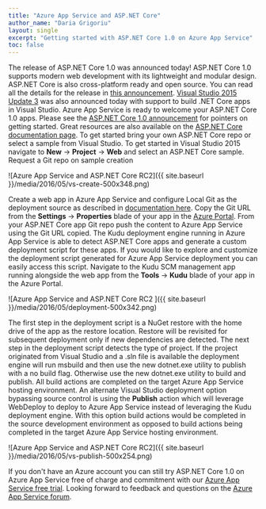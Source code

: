 ```yaml
---
title: "Azure App Service and ASP.NET Core"
author_name: "Daria Grigoriu"
layout: single
excerpt: "Getting started with ASP.NET Core 1.0 on Azure App Service"
toc: false
---
```


The release of ASP.NET Core 1.0 was announced today! ASP.NET Core 1.0 supports modern web development with its lightweight and modular design. ASP.NET Core is also cross-platform ready and open source. You can read all the details for the release in [this announcement](https://blogs.msdn.microsoft.com/webdev/2016/06/27/announcing-asp-net-core-1-0). [Visual Studio 2015 Update 3](https://blogs.msdn.microsoft.com/visualstudio/2016/06/27/visual-studio-2015-update-3-and-net-core-1-0-available-now) was also announced today with support to build .NET Core apps in Visual Studio. Azure App Service is ready to welcome your ASP.NET Core 1.0 apps. Please see the [ASP.NET Core 1.0 announcement](https://blogs.msdn.microsoft.com/webdev/2016/06/27/announcing-asp-net-core-1-0) for pointers on getting started. Great resources are also available on the [ASP.NET Core documentation page](https://docs.asp.net/en/latest/). To get started bring your own ASP.NET Core repo or select a sample from Visual Studio. To get started in Visual Studio 2015 navigate to **New** -> **Project** -> **Web** and select an ASP.NET Core sample. Request a Git repo on sample creation

![Azure App Service and ASP.NET Core RC2]({{ site.baseurl }}/media/2016/05/vs-create-500x348.png)

Create a web app in Azure App Service and configure Local Git as the deployment source as described in [documentation here](https://azure.microsoft.com/documentation/articles/app-service-deploy-local-git). Copy the Git URL from the **Settings** -> **Properties** blade of your app in the [Azure Portal](https://portal.azure.com). From your ASP.NET Core app Git repo push the content to Azure App Service using the Git URL copied.  The Kudu deployment engine running in Azure App Service is able to detect ASP.NET Core apps and generate a custom deployment script for these apps. If you would like to explore and customize the deployment script generated for Azure App Service deployment you can easily access this script. Navigate to the Kudu SCM management app running alongside the web app from the **Tools** -> **Kudu** blade of your app in the Azure Portal.

![Azure App Service and ASP.NET Core RC2 ]({{ site.baseurl }}/media/2016/05/deployment-500x342.png)

The first step in the deployment script is a NuGet restore with the home drive of the app as the restore location. Restore will be revisited for subsequent deployment only if new dependencies are detected. The next step in the deployment script detects the type of project. If the project originated from Visual Studio and a .sln file is available the deployment engine will run msbuild and then use the new dotnet.exe utility to publish with a no build flag. Otherwise use the new dotnet.exe utility to build and publish. All build actions are completed on the target Azure App Service hosting environment. An alternate Visual Studio deployment option bypassing source control is using the **Publish** action which will leverage WebDeploy to deploy to Azure App Service instead of leveraging the Kudu deployment engine. With this option build actions would be completed in the source development environment as opposed to build actions being completed in the target Azure App Service hosting environment.

![Azure App Service and ASP.NET Core RC2]({{ site.baseurl }}/media/2016/05/vs-publish-500x254.png)

If you don't have an Azure account you can still try ASP.NET Core 1.0 on Azure App Service free of charge and commitment with our [Azure App Service free trial](https://tryappservice.azure.com/?appservice=web). Looking forward to feedback and questions on the [Azure App Service forum](https://social.msdn.microsoft.com/Forums/en-US/home?forum=windowsazurewebsitespreview).
